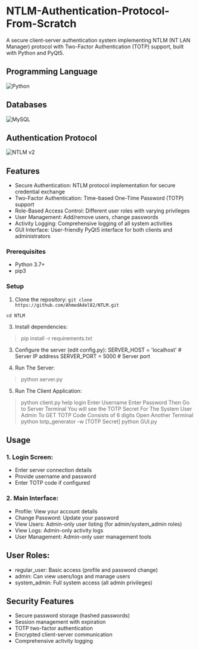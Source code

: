 # NTLM-Authentication-Protocol-From-Scratch
A secure client-server authentication system implementing NTLM (NT LAN Manager) protocol with Two-Factor Authentication (TOTP) support, built with Python and PyQt5.

## Programming Language
![Python](https://img.shields.io/badge/python-3670A0?style=for-the-badge&logo=python&logoColor=ffdd54)

## Databases
![MySQL](https://img.shields.io/badge/mysql-4479A1.svg?style=for-the-badge&logo=mysql&logoColor=white)

## Authentication Protocol
![NTLM v2](https://img.shields.io/badge/NTLMv2-F57C00.svg?style=for-the-badge&logo=NTLM&logoColor=Black)


## Features
- Secure Authentication: NTLM protocol implementation for secure credential exchange
- Two-Factor Authentication: Time-based One-Time Password (TOTP) support
- Role-Based Access Control: Different user roles with varying privileges
- User Management: Add/remove users, change passwords
- Activity Logging: Comprehensive logging of all system activities
- GUI Interface: User-friendly PyQt5 interface for both clients and administrators

### Prerequisites
- Python 3.7+
- pip3

### Setup 
1. Clone the repository:
`git clone https://github.com/AhmedAdel82/NTLM.git`
```
cd NTLM
```

3. Install dependencies:
> pip install -r requirements.txt

3. Configure the server (edit config.py):
SERVER_HOST = 'localhost'  # Server IP address
SERVER_PORT = 5000         # Server port

4. Run The Server:
> python server.py
5. Run The Client Application:
> python client.py
> help
> login
> Enter Username
> Enter Password
Then Go to Server Terminal You will see the TOTP Secret For The System User Admin
To GET TOTP Code Consists of 6 digits
Open Another Terminal
> python totp_generator -w [TOTP Secret]
> python GUI.py


## Usage
### 1. Login Screen:
- Enter server connection details
- Provide username and password
- Enter TOTP code if configured

### 2. Main Interface:
- Profile: View your account details
- Change Password: Update your password
- View Users: Admin-only user listing (for admin/system_admin roles)
- View Logs: Admin-only activity logs
- User Management: Admin-only user management tools

## User Roles:
- regular_user: Basic access (profile and password change)
- admin: Can view users/logs and manage users
- system_admin: Full system access (all admin privileges)

## Security Features
- Secure password storage (hashed passwords)
- Session management with expiration
- TOTP two-factor authentication
- Encrypted client-server communication
- Comprehensive activity logging
   

